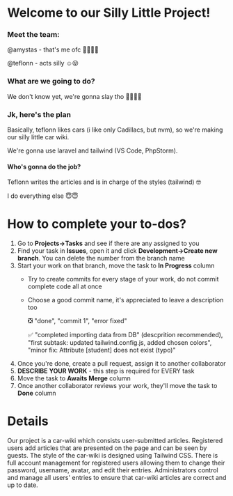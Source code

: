 # Welcome to our Silly Little Project!
### Meet the team:

@amystas - that's me ofc 💅🏻✨✨

@teflonn - acts silly ☺️😝

### What are we going to do?

We don't know yet, we're gonna slay tho 💅🏻💅🏻

### Jk, here's the plan

Basically, teflonn likes cars (i like only Cadillacs, but nvm), so we're making our silly little car wiki. 

We're gonna use laravel and tailwind (VS Code, PhpStorm). 

#### Who's gonna do the job?
Teflonn writes the articles and is in charge of the styles (tailwind) 🤓

I do everything else 😇😇

# How to complete your to-dos?
1. Go to **Projects->Tasks** and see if there are any assigned to you
2. Find your task in **Issues**, open it and click **Development->Create new branch**. You can delete the number from the branch name
3. Start your work on that branch, move the task to **In Progress** column
    * Try to create commits for every stage of your work, do not commit complete code all at once
    * Choose a good commit name, it's appreciated to leave a description too
      
      ❎ "done", "commit 1", "error fixed"
      
      ✅ "completed importing data from DB" (descprition recommended), "first subtask: updated tailwind.config.js, added chosen colors", "minor fix: Attribute [student] does not exist (typo)"
5. Once you're done, create a pull request, assign it to another collaborator
6. **DESCRIBE YOUR WORK** - this step is required for EVERY task
7. Move the task to **Awaits Merge** column
8. Once another collaborator reviews your work, they'll move the task to **Done** column 
# Details


Our project is a car-wiki which consists user-submitted articles. Registered users add articles that are presented on the page and can be seen by guests. The style of the car-wiki is designed using Tailwind CSS. There is full account management for registered users allowing them to change their password, username, avatar, and edit their entries.
Administrators control and manage all users' entries to ensure that car-wiki articles are correct and up to date.
